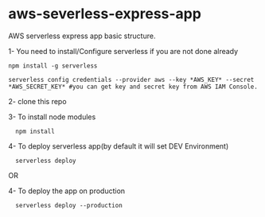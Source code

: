 # aws-severless-express-app
AWS serverless express app basic structure.


1- You need to install/Configure serverless if you are not done already

    npm install -g serverless
    
    serverless config credentials --provider aws --key *AWS_KEY* --secret *AWS_SECRET_KEY* #you can get key and secret key from AWS IAM Console.

2- clone this repo

3- To install node modules

      npm install

4- To deploy serverless app(by default it will set DEV Environment)

      serverless deploy 

OR

4- To deploy the app on production

      serverless deploy --production



